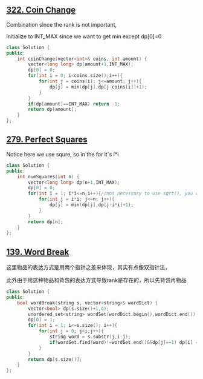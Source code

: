 ## [322. Coin Change](https://leetcode.cn/problems/coin-change/)
Combination since the rank is not important,

Initialize to INT_MAX since we want to get min except dp[0]=0
```CPP
class Solution {
public:
    int coinChange(vector<int>& coins, int amount) {
        vector<long long> dp(amount+1,INT_MAX);
        dp[0] = 0;
        for(int i = 0; i<coins.size();i++){
            for(int j = coins[i]; j<=amount; j++){
                dp[j] = min(dp[j],dp[j-coins[i]]+1);
            }
        }
        if(dp[amount]==INT_MAX) return -1;
        return dp[amount];
    }
};
```

## [279. Perfect Squares](https://leetcode.cn/problems/perfect-squares/)
Notice here we use squre, so in the for it`s i*i
```CPP
class Solution {
public:
    int numSquares(int n) {
        vector<long long> dp(n+1,INT_MAX);
        dp[0] = 0;
        for(int i = 1; i*i<=n;i++){//not necessary to use sqrt(), you can use i*i<n
            for(int j = i*i; j<=n; j++){
                dp[j] = min(dp[j],dp[j-i*i]+1);
            }
        }
        return dp[n];
    }
};
```

## [139. Word Break](https://leetcode.cn/problems/word-break/description/)
这里物品的表达方式是用两个指针之差来体现，其实有点像双指针法，

此外由于用这种物品和背包的表达方式导致rank是存在的，所以先背包再物品
```CPP
class Solution {
public:
    bool wordBreak(string s, vector<string>& wordDict) {
        vector<bool> dp(s.size()+1,0);
        unordered_set<string> wordSet(wordDict.begin(),wordDict.end());
        dp[0] = 1;
        for(int i = 1; i<=s.size(); i++){
            for(int j = 0; j<i;j++){
                string word = s.substr(j,i-j);
                if(wordSet.find(word)!=wordSet.end()&&dp[j]==1) dp[i] = 1;
            }
        }
        return dp[s.size()];
    }
};
```

